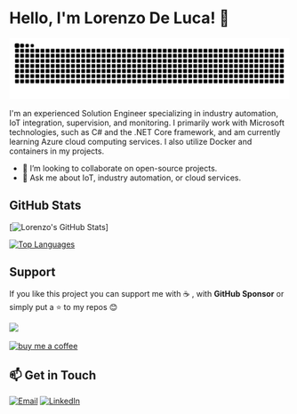 # Hello, I'm Lorenzo De Luca! 👋

<img src="https://raw.githubusercontent.com/lorenzo-deluca/lorenzo-deluca/output/snake.svg" alt="" />

I'm an experienced Solution Engineer specializing in industry automation, IoT integration, supervision, and monitoring. I primarily work with Microsoft technologies, such as C# and the .NET Core framework, and am currently learning Azure cloud computing services. I also utilize Docker and containers in my projects. 

- 👯 I’m looking to collaborate on open-source projects. 
- 💬 Ask me about IoT, industry automation, or cloud services. 

## GitHub Stats
[![Lorenzo's GitHub Stats](https://github-readme-stats.vercel.app/api?username=lorenzo-deluca&show_icons=true&theme=dracula&rank_icon=github&hide_border=true)]

[![Top Languages](https://github-readme-stats.vercel.app/api/top-langs/?username=lorenzo-deluca&layout=compact&theme=dark)](https://github.com/anuraghazra/github-readme-stats)

## Support
If you like this project you can support me with :coffee: , with **GitHub Sponsor** or simply put a :star: to my repos :blush:

[![](https://img.shields.io/static/v1?label=Sponsor&message=%E2%9D%A4&logo=GitHub&color=%23fe8e86)](https://github.com/sponsors/lorenzo-deluca)

[![buy me a coffee](https://img.shields.io/badge/support-buymeacoffee-222222.svg?style=flat-square)](https://www.buymeacoffee.com/lorenzodeluca)


## 📫 Get in Touch
[![Email](https://img.shields.io/badge/Email-D14836?style=for-the-badge&logo=gmail&logoColor=white)](mailto:me@lorenzodeluca.com) [![LinkedIn](https://img.shields.io/badge/LinkedIn-0077B5?style=for-the-badge&logo=linkedin&logoColor=white)](https://www.linkedin.com/in/lorenzo-de-luca)
